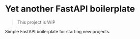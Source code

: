 # Yet another FastAPI boilerplate

> This project is WIP

Simple FastAPI boilerplate for starting new projects.
